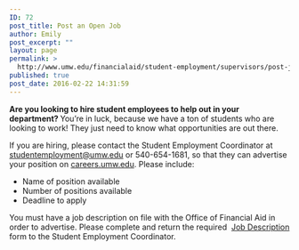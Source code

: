 ```yaml
---
ID: 72
post_title: Post an Open Job
author: Emily
post_excerpt: ""
layout: page
permalink: >
  http://www.umw.edu/financialaid/student-employment/supervisors/post-job/
published: true
post_date: 2016-02-22 14:31:59
---
```

<strong>Are you looking to hire student employees to help out in your department?
</strong>You’re in luck, because we have a ton of students who are looking to work! They just need to know what opportunities are out there.

If you are hiring, please contact the Student Employment Coordinator at<a href="mailto:studentemployment@umw.edu"> studentemployment@umw.edu</a> or 540-654-1681, so that they can advertise your position on <a href="http://careers.umw.edu">careers.umw.edu</a>. Please include:
<ul>
 	<li>Name of position available</li>
 	<li>Number of positions available</li>
 	<li>Deadline to apply</li>
</ul>
You must have a job description on file with the Office of Financial Aid in order to advertise. Please complete and return the required  <a href="http://www.umw.edu/financialaid/wp-content/uploads/sites/31/2019/02/Job-Description-Excel.xlsx">Job Description </a>form to the Student Employment Coordinator.